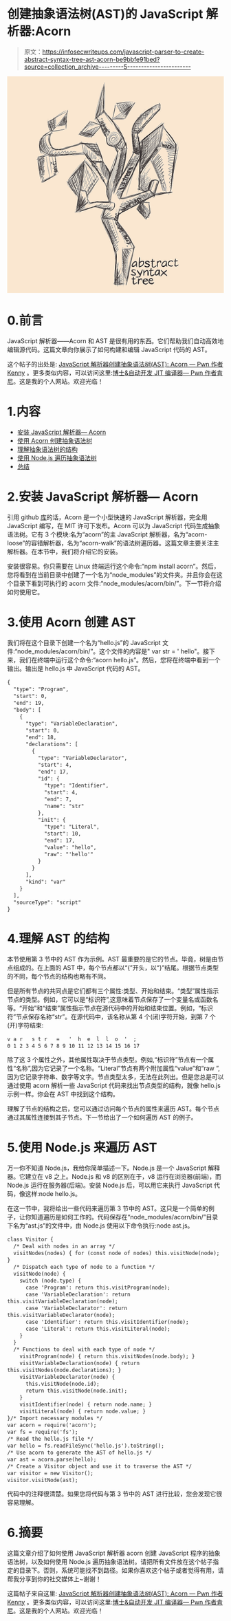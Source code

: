 # 创建抽象语法树(AST)的 JavaScript 解析器:Acorn

> 原文：<https://infosecwriteups.com/javascript-parser-to-create-abstract-syntax-tree-ast-acorn-be9bbfe91bed?source=collection_archive---------5----------------------->

![](img/0c4926bd3b2c79c34c169292b6b20ad4.png)

# 0.前言

JavaScript 解析器——Acorn 和 AST 是很有用的东西。它们帮助我们自动高效地编辑源代码。这篇文章向你展示了如何构建和编辑 JavaScript 代码的 AST。

这个帖子的出处是: [JavaScript 解析器创建抽象语法树(AST): Acorn — Pwn 作者 Kenny](https://pwnbykenny.com/2020/07/21/javascript-parser-to-create-abstract-syntax-treeast-acorn/) 。更多类似内容，可以访问这里:[博士&自动开发 JIT 编译器— Pwn 作者肯尼](https://pwnbykenny.com/)。这是我的个人网站。欢迎光临！

# 1.内容

*   [安装 JavaScript 解析器— Acorn](https://pwnbykenny.com/2020/07/21/javascript-parser-to-create-abstract-syntax-treeast-acorn/#install)
*   [使用 Acorn 创建抽象语法树](https://pwnbykenny.com/2020/07/21/javascript-parser-to-create-abstract-syntax-treeast-acorn/#create)
*   [理解抽象语法树的结构](https://pwnbykenny.com/2020/07/21/javascript-parser-to-create-abstract-syntax-treeast-acorn/#structure)
*   [使用 Node.js 遍历抽象语法树](https://pwnbykenny.com/2020/07/21/javascript-parser-to-create-abstract-syntax-treeast-acorn/#traverse)
*   [总结](https://pwnbykenny.com/2020/07/21/javascript-parser-to-create-abstract-syntax-treeast-acorn/#summary)

# 2.安装 JavaScript 解析器— Acorn

引用 github [库](https://github.com/acornjs/acorn)的话，Acorn 是一个小型快速的 JavaScript 解析器，完全用 JavaScript 编写，在 MIT 许可下发布。Acorn 可以为 JavaScript 代码生成抽象语法树。它有 3 个模块:名为“acorn”的主 JavaScript 解析器，名为“acorn-loose”的容错解析器，名为“acorn-walk”的语法树遍历器。这篇文章主要关注主解析器。在本节中，我们将介绍它的安装。

安装很容易。你只需要在 Linux 终端运行这个命令:“npm install acorn”。然后，您将看到在当前目录中创建了一个名为“node_modules”的文件夹。并且你会在这个目录下看到可执行的 acorn 文件:“node_modules/acorn/bin/”。下一节将介绍如何使用它。

# 3.使用 Acorn 创建 AST

我们将在这个目录下创建一个名为“hello.js”的 JavaScript 文件:“node_modules/acorn/bin/”。这个文件的内容是" var str = ' hello"。接下来，我们在终端中运行这个命令:“acorn hello.js”。然后，您将在终端中看到一个输出。输出是 hello.js 中 JavaScript 代码的 AST。

```
{
  "type": "Program",
  "start": 0,
  "end": 19,
  "body": [
    {
      "type": "VariableDeclaration",
      "start": 0,
      "end": 18,
      "declarations": [
        {
          "type": "VariableDeclarator",
          "start": 4,
          "end": 17,
          "id": {
            "type": "Identifier",
            "start": 4,
            "end": 7,
            "name": "str"
          },
          "init": {
            "type": "Literal",
            "start": 10,
            "end": 17,
            "value": "hello",
            "raw": "'hello'"
          }
        }
      ],
      "kind": "var"
    }
  ],
  "sourceType": "script"
}
```

# 4.理解 AST 的结构

本节使用第 3 节中的 AST 作为示例。AST 最重要的是它的节点。毕竟，树是由节点组成的。在上面的 AST 中，每个节点都以“{”开头，以“}”结尾。根据节点类型的不同，每个节点的结构也略有不同。

但是所有节点的共同点是它们都有三个属性:类型、开始和结束。“类型”属性指示节点的类型。例如，它可以是“标识符”,这意味着节点保存了一个变量名或函数名等。“开始”和“结束”属性指示节点在源代码中的开始和结束位置。例如，“标识符”节点保存名称“str”。在源代码中，该名称从第 4 个(闭)字符开始，到第 7 个(开)字符结束:

```
v a r   s t r   =   '  h  e  l  l  o  '  ;
0 1 2 3 4 5 6 7 8 9 10 11 12 13 14 15 16 17
```

除了这 3 个属性之外，其他属性取决于节点类型。例如,“标识符”节点有一个属性“名称”,因为它记录了一个名称。“Literal”节点有两个附加属性“value”和“raw ”,因为它记录字符串、数字等文字。节点类型太多，无法在此列出。但是您总是可以通过使用 acorn 解析一些 JavaScript 代码来找出节点类型的结构，就像 hello.js 示例一样。你会在 AST 中找到这个结构。

理解了节点的结构之后，您可以通过访问每个节点的属性来遍历 AST。每个节点通过其属性连接到其子节点。下一节给出了一个如何遍历 AST 的例子。

# 5.使用 Node.js 来遍历 AST

万一你不知道 Node.js，我给你简单描述一下。Node.js 是一个 JavaScript 解释器。它建立在 v8 之上。Node.js 和 v8 的区别在于，v8 运行在浏览器(前端)，而 Node.js 运行在服务器(后端)。安装 Node.js 后，可以用它来执行 JavaScript 代码，像这样:node hello.js。

在这一节中，我将给出一些代码来遍历第 3 节中的 AST。这只是一个简单的例子，让你知道遍历是如何工作的。代码保存在“node_modules/acorn/bin/”目录下名为“ast.js”的文件中，由 Node.js 使用以下命令执行:node ast.js。

```
class Visitor {
  /* Deal with nodes in an array */
  visitNodes(nodes) { for (const node of nodes) this.visitNode(node); }
  /* Dispatch each type of node to a function */
  visitNode(node) {
    switch (node.type) {
      case 'Program': return this.visitProgram(node);
      case 'VariableDeclaration': return this.visitVariableDeclaration(node);
      case 'VariableDeclarator': return this.visitVariableDeclarator(node);
      case 'Identifier': return this.visitIdentifier(node);
      case 'Literal': return this.visitLiteral(node);
    }
  }
  /* Functions to deal with each type of node */
    visitProgram(node) { return this.visitNodes(node.body); }
    visitVariableDeclaration(node) { return this.visitNodes(node.declarations); }
    visitVariableDeclarator(node) {
      this.visitNode(node.id);
      return this.visitNode(node.init);
    }
    visitIdentifier(node) { return node.name; }
    visitLiteral(node) { return node.value; }
}/* Import necessary modules */
var acorn = require('acorn');
var fs = require('fs');
/* Read the hello.js file */
var hello = fs.readFileSync('hello.js').toString();
/* Use acorn to generate the AST of hello.js */
var ast = acorn.parse(hello);
/* Create a Visitor object and use it to traverse the AST */
var visitor = new Visitor();
visitor.visitNode(ast);
```

代码中的注释很清楚。如果您将代码与第 3 节中的 AST 进行比较，您会发现它很容易理解。

# 6.摘要

这篇文章介绍了如何使用 JavaScript 解析器 acorn 创建 JavaScript 程序的抽象语法树，以及如何使用 Node.js 遍历抽象语法树。请把所有文件放在这个帖子指定的目录下。否则，系统可能找不到路径。如果你喜欢这个帖子或者觉得有用，请帮我分享到你的社交媒体上~谢谢！

这篇帖子来自这里: [JavaScript 解析器创建抽象语法树(AST): Acorn — Pwn 作者 Kenny](https://pwnbykenny.com/2020/07/21/javascript-parser-to-create-abstract-syntax-treeast-acorn/) 。更多类似内容，可以访问这里:[博士&自动开发 JIT 编译器— Pwn 作者肯尼](https://pwnbykenny.com/)。这是我的个人网站。欢迎光临！